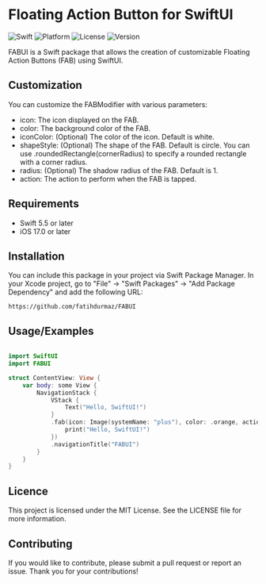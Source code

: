 # Floating Action Button for SwiftUI

![Swift](https://img.shields.io/badge/Swift-5.9|5.8|5.7|5.6|5.5-orange.svg)
![Platform](https://img.shields.io/badge/Platform-iOS%20-red.svg)
![License](https://img.shields.io/badge/license-MIT-blue.svg)
![Version](https://img.shields.io/badge/iOS-17-green.svg)

FABUI is a Swift package that allows the creation of customizable Floating Action Buttons (FAB) using SwiftUI.

## Customization
You can customize the FABModifier with various parameters:

- icon: The icon displayed on the FAB.
- color: The background color of the FAB.
- iconColor: (Optional) The color of the icon. Default is white.
- shapeStyle: (Optional) The shape of the FAB. Default is circle. You can use .roundedRectangle(cornerRadius) to specify a rounded rectangle with a corner radius.
- radius: (Optional) The shadow radius of the FAB. Default is 1.
- action: The action to perform when the FAB is tapped.
  
## Requirements

- Swift 5.5 or later
- iOS 17.0 or later

## Installation

You can include this package in your project via Swift Package Manager. In your Xcode project, go to "File" -> "Swift Packages" -> "Add Package Dependency" and add the following URL:

```url
https://github.com/fatihdurmaz/FABUI
```

## Usage/Examples

```swift

import SwiftUI
import FABUI

struct ContentView: View {
    var body: some View {
        NavigationStack {
            VStack {
                Text("Hello, SwiftUI!")
            }
            .fab(icon: Image(systemName: "plus"), color: .orange, action: {
                print("Hello, SwiftUI!")
            })
            .navigationTitle("FABUI")
        }
    }
}

```

## Licence

This project is licensed under the MIT License. See the LICENSE file for more information.

## Contributing
If you would like to contribute, please submit a pull request or report an issue. Thank you for your contributions!
